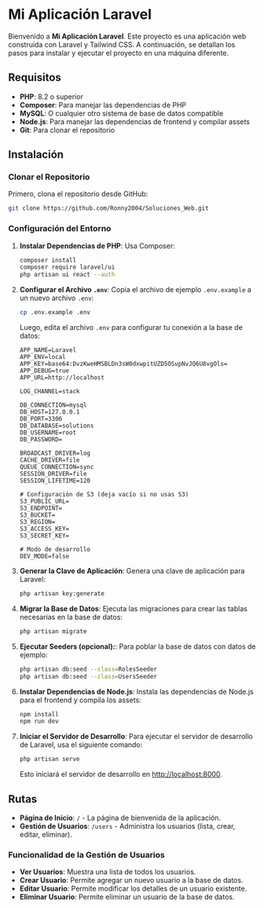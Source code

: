 # Mi Aplicación Laravel

Bienvenido a **Mi Aplicación Laravel**. Este proyecto es una aplicación web construida con Laravel y Tailwind CSS. A continuación, se detallan los pasos para instalar y ejecutar el proyecto en una máquina diferente.

## Requisitos

- **PHP**: 8.2 o superior
- **Composer**: Para manejar las dependencias de PHP
- **MySQL**: O cualquier otro sistema de base de datos compatible
- **Node.js**: Para manejar las dependencias de frontend y compilar assets
- **Git**: Para clonar el repositorio

## Instalación

### Clonar el Repositorio

Primero, clona el repositorio desde GitHub:

```bash
git clone https://github.com/Ronny2004/Soluciones_Web.git
```

### Configuración del Entorno

1. **Instalar Dependencias de PHP**: Usa Composer:

    ```bash
    composer install
    composer require laravel/ui
    php artisan ui react --auth
    ```

2. **Configurar el Archivo `.env`**: Copia el archivo de ejemplo `.env.example` a un nuevo archivo `.env`:

    ```bash
    cp .env.example .env
    ```

    Luego, edita el archivo `.env` para configurar tu conexión a la base de datos:

    ```plaintext
    APP_NAME=Laravel
    APP_ENV=local
    APP_KEY=base64:DvzKweHMSBLDn3sW0dxwpitUZD5OSupNvJQ6U8vgOls=
    APP_DEBUG=true
    APP_URL=http://localhost

    LOG_CHANNEL=stack

    DB_CONNECTION=mysql
    DB_HOST=127.0.0.1
    DB_PORT=3306
    DB_DATABASE=solutions
    DB_USERNAME=root
    DB_PASSWORD=

    BROADCAST_DRIVER=log
    CACHE_DRIVER=file
    QUEUE_CONNECTION=sync
    SESSION_DRIVER=file
    SESSION_LIFETIME=120

    # Configuración de S3 (deja vacío si no usas S3)
    S3_PUBLIC_URL=
    S3_ENDPOINT=
    S3_BUCKET=
    S3_REGION=
    S3_ACCESS_KEY=
    S3_SECRET_KEY=

    # Modo de desarrollo
    DEV_MODE=false
    ```

3. **Generar la Clave de Aplicación**: Genera una clave de aplicación para Laravel:

    ```bash
    php artisan key:generate
    ```

4. **Migrar la Base de Datos**: Ejecuta las migraciones para crear las tablas necesarias en la base de datos:

    ```bash
    php artisan migrate
    ```
5. **Ejecutar Seeders (opcional):**: Para poblar la base de datos con datos de ejemplo:

    ```bash
    php artisan db:seed --class=RolesSeeder
    php artisan db:seed --class=UsersSeeder
    ```

6. **Instalar Dependencias de Node.js**: Instala las dependencias de Node.js para el frontend y compila los assets:

    ```bash
    npm install
    npm run dev
    ```

7. **Iniciar el Servidor de Desarrollo**: Para ejecutar el servidor de desarrollo de Laravel, usa el siguiente comando:

    ```bash
    php artisan serve
    ```

    Esto iniciará el servidor de desarrollo en [http://localhost:8000](http://localhost:8000).

## Rutas

- **Página de Inicio**: `/` - La página de bienvenida de la aplicación.
- **Gestión de Usuarios**: `/users` - Administra los usuarios (lista, crear, editar, eliminar).

### Funcionalidad de la Gestión de Usuarios

- **Ver Usuarios**: Muestra una lista de todos los usuarios.
- **Crear Usuario**: Permite agregar un nuevo usuario a la base de datos.
- **Editar Usuario**: Permite modificar los detalles de un usuario existente.
- **Eliminar Usuario**: Permite eliminar un usuario de la base de datos.

